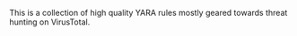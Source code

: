 This is a collection of high quality YARA rules mostly geared towards threat hunting on VirusTotal.

